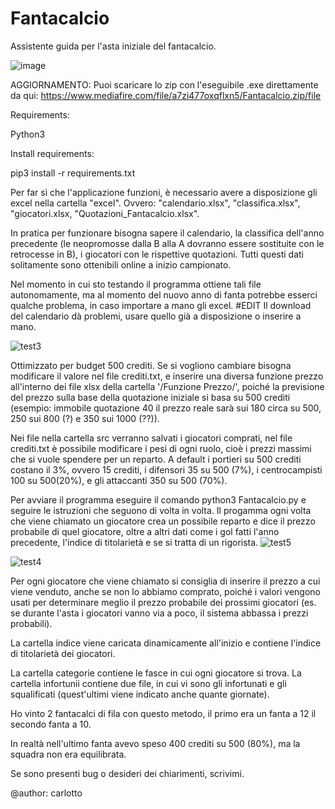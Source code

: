 # Fantacalcio
Assistente guida per l'asta iniziale del fantacalcio. 

![image](https://user-images.githubusercontent.com/49305804/181594220-3f284deb-dfa2-4e1f-b953-54d10f2afd32.png)


AGGIORNAMENTO:
Puoi scaricare lo zip con l'eseguibile .exe direttamente da qui:
https://www.mediafire.com/file/a7zi477oxqflxn5/Fantacalcio.zip/file

Requirements:

Python3

Install requirements:

pip3 install -r requirements.txt

Per far sì che l'applicazione funzioni, è necessario avere a disposizione gli excel nella cartella "excel". Ovvero: "calendario.xlsx", "classifica.xlsx", "giocatori.xlsx, "Quotazioni_Fantacalcio.xlsx".

In pratica per funzionare bisogna sapere il calendario, la classifica dell'anno precedente (le neopromosse dalla B alla A dovranno essere sostituite con le retrocesse in B), i giocatori con le rispettive quotazioni. Tutti questi dati solitamente sono ottenibili online a inizio campionato.

Nel momento in cui sto testando il programma ottiene tali file autonomamente, ma al momento del nuovo anno di fanta potrebbe esserci qualche problema, in caso importare a mano gli excel. 
#EDIT Il download del calendario dà problemi, usare quello già a disposizione o inserire a mano.

![test3](https://user-images.githubusercontent.com/49305804/181827179-36659d72-d16b-407a-be15-bcfd9db3bf7b.png)

Ottimizzato per budget 500 crediti. Se si vogliono cambiare bisogna modificare il valore nel file crediti.txt, e inserire una diversa funzione prezzo all'interno dei file xlsx della cartella '/Funzione Prezzo/', poiché la previsione del prezzo sulla base della quotazione iniziale si basa su 500 crediti (esempio: immobile quotazione 40 il prezzo reale sarà sui 180 circa su 500, 250 sui 800 (?) e 350 sui 1000 (??)).

Nei file nella cartella src verranno salvati i giocatori comprati, nel file crediti.txt è possibile modificare i pesi di ogni ruolo, cioè i prezzi massimi che si vuole spendere per un reparto.
A default i portieri su 500 crediti costano il 3%, ovvero 15 crediti, i difensori 35 su 500 (7%), i centrocampisti 100 su 500(20%), e gli attaccanti 350 su 500 (70%).

Per avviare il programma eseguire il comando python3 Fantacalcio.py e seguire le istruzioni che seguono di volta in volta. Il progamma ogni volta che viene chiamato un giocatore crea un possibile reparto e dice il prezzo probabile di quel giocatore, oltre a altri dati come i gol fatti l'anno precedente, l'indice di titolarietà e se si tratta di un rigorista.
![test5](https://user-images.githubusercontent.com/49305804/181827213-6a3eaca4-9647-476b-ad72-240170dd948b.png)


![test4](https://user-images.githubusercontent.com/49305804/181827204-32548b52-117e-4143-bc03-4f73b1781512.png)


Per ogni giocatore che viene chiamato si consiglia di inserire il prezzo a cui viene venduto, anche se non lo abbiamo comprato, poiché i valori vengono usati per determinare meglio il prezzo probabile dei prossimi giocatori (es. se durante l'asta i giocatori vanno via a poco, il sistema abbassa i prezzi probabili).  

La cartella indice viene caricata dinamicamente all'inizio e contiene l'indice di titolarietà dei giocatori.

La cartella categorie contiene le fasce in cui ogni giocatore si trova.
La cartella infortunii contiene due file, in cui vi sono gli infortunati e gli squalificati (quest'ultimi viene indicato anche quante giornate).

Ho vinto 2 fantacalci di fila con questo metodo, il primo era un fanta a 12 il secondo fanta a 10.

In realtà nell'ultimo fanta avevo speso 400 crediti su 500 (80%), ma la squadra non era equilibrata.

Se sono presenti bug o desideri dei chiarimenti, scrivimi.

@author: carlotto
